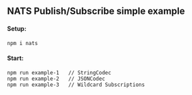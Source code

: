 ## NATS Publish/Subscribe simple example

#### Setup:

```
npm i nats
```

#### Start:

```
npm run example-1   // StringCodec
npm run example-2   // JSONCodec
npm run example-3   // Wildcard Subscriptions
```
